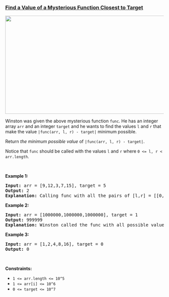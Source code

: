 ### [Find a Value of a Mysterious Function Closest to Target](https://leetcode.com/problems/find-a-value-of-a-mysterious-function-closest-to-target)

<p><img alt="" src="https://assets.leetcode.com/uploads/2020/07/09/change.png" style="width: 635px; height: 312px;" /></p>

<p>Winston was given the above mysterious function <code>func</code>. He has an integer array <code>arr</code> and an integer <code>target</code> and he wants to find the values&nbsp;<code>l</code> and <code>r</code>&nbsp;that make&nbsp;the value <code>|func(arr, l, r) - target|</code> minimum possible.</p>

<p>Return <em>the minimum possible value</em> of <code>|func(arr, l, r) - target|</code>.</p>

<p>Notice that <code>func</code> should be called with the values&nbsp;<code>l</code> and <code>r</code> where <code>0 &lt;= l, r &lt; arr.length</code>.</p>

<p>&nbsp;</p>
<p><strong>Example 1:</strong></p>

<pre>
<strong>Input:</strong> arr = [9,12,3,7,15], target = 5
<strong>Output:</strong> 2
<strong>Explanation:</strong> Calling func with all the pairs of [l,r] = [[0,0],[1,1],[2,2],[3,3],[4,4],[0,1],[1,2],[2,3],[3,4],[0,2],[1,3],[2,4],[0,3],[1,4],[0,4]], Winston got the following results [9,12,3,7,15,8,0,3,7,0,0,3,0,0,0]. The value closest to 5 is 7 and 3, thus the minimum difference is 2.
</pre>

<p><strong>Example 2:</strong></p>

<pre>
<strong>Input:</strong> arr = [1000000,1000000,1000000], target = 1
<strong>Output:</strong> 999999
<strong>Explanation:</strong> Winston called the func with all possible values of [l,r] and he always got 1000000, thus the min difference is 999999.
</pre>

<p><strong>Example 3:</strong></p>

<pre>
<strong>Input:</strong> arr = [1,2,4,8,16], target = 0
<strong>Output:</strong> 0
</pre>

<p>&nbsp;</p>
<p><strong>Constraints:</strong></p>

<ul>
	<li><code>1 &lt;= arr.length &lt;= 10^5</code></li>
	<li><code>1 &lt;= arr[i] &lt;= 10^6</code></li>
	<li><code>0 &lt;= target &lt;= 10^7</code></li>
</ul>
